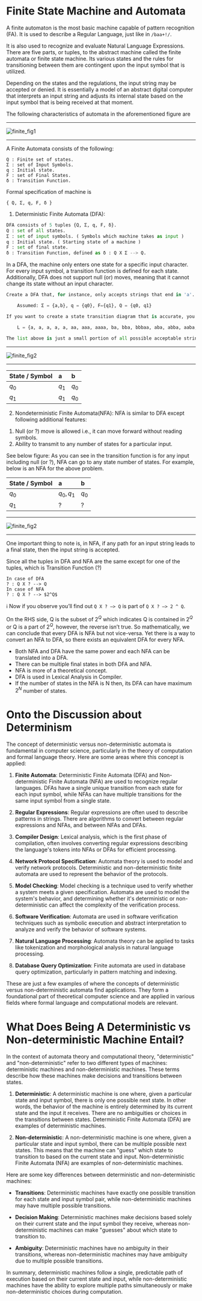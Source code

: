# Finite State Machine and Automata

A finite automaton is the most basic machine capable of pattern recognition (FA). It is used to describe a Regular Language, just like in `/baa+!/`.

It is also used to recognize and evaluate Natural Language Expressions. There are five parts, or tuples, to the abstract machine called the finite automata or finite state machine. Its various states and the rules for transitioning between them are contingent upon the input symbol that is utilized.

Depending on the states and the regulations, the input string may be accepted or denied. It is essentially a model of an abstract digital computer that interprets an input string and adjusts its internal state based on the input symbol that is being received at that moment.

The following characteristics of automata in the aforementioned figure are

---

![finite_fig1](../extras/finite_automata/fig1.png)

---

A Finite Automata consists of the following:

```
Q : Finite set of states.       
Σ : set of Input Symbols.       
q : Initial state.       
F : set of Final States.       
δ : Transition Function.

```

Formal specification of machine is

```
{ Q, Σ, q, F, δ }

```

1. Deterministic Finite Automata (DFA):

```python
DFA consists of 5 tuples {Q, Σ, q, F, δ}.
Q : set of all states.
Σ : set of input symbols. ( Symbols which machine takes as input )
q : Initial state. ( Starting state of a machine )
F : set of final state.
δ : Transition Function, defined as δ : Q X Σ --> Q.

```

In a DFA, the machine only enters one state for a specific input character. For every input symbol, a transition function is defined for each state. Additionally, DFA does not support null (or) moves, meaning that it cannot change its state without an input character.

```python
Create a DFA that, for instance, only accepts strings that end in 'a'.

    Assumed: Σ = {a,b}, q = {q0}, F={q1}, Q = {q0, q1}

If you want to create a state transition diagram that is accurate, you should first take into account a language set of all the potential acceptable strings.

    L = {a, a, a, a, a, aa, aaa, aaaa, ba, bba, bbbaa, aba, abba, aaba, abaa}

The list above is just a small portion of all possible acceptable strings; there are many other strings that contain the letters "a" and "b".
```

---

![finite_fig2](../extras/finite_automata/fig2.png)

---



| State / Symbol | a             | b       |
| :------------- | :------------ | :------ |
| $q_0$          | ${q_1}$       | $q_0$   |
| $q_1$          | ${q_1}$       | $q_0$   |




2) Nondeterministic Finite Automata(NFA): NFA is similar to DFA except following additional features:

1. Null (or ?) move is allowed i.e., it can move forward without reading symbols.
2. Ability to transmit to any number of states for a particular input.




See below figure:
    As you can see in the transition function is for any input including null (or ?), NFA can go to any state number of states. For example, below is an NFA for the above problem.

| State / Symbol | a             | b       |
| :------------- | :------------ | :------ |
| $q_0$          | ${q_0,q_1}$   | $q_0$   |
| $q_1$          | ?             | ?       |

---

![finite_fig2](../extras/finite_automata/fig3.png)

---

One important thing to note is, in NFA, if any path for an input string leads to a final state, then the input string is accepted.

Since all the tuples in DFA and NFA are the same except for one of the tuples, which is Transition Function (?)

```
In case of DFA
? : Q X ? --> Q
In case of NFA
? : Q X ? --> $2^Q$  
```

ℹ️ Now if you observe you’ll find out `Q X ? –> Q` is part of `Q X ? –> 2 ^ Q`.

On the RHS side, Q is the subset of $2^Q$ which indicates Q is contained in $2^Q$ or Q is a part of $2^Q$, however, the reverse isn’t true. So mathematically, we can conclude that every DFA is NFA but not vice-versa. Yet there is a way to convert an NFA to DFA, so there exists an equivalent DFA for every NFA.

- Both NFA and DFA have the same power and each NFA can be translated into a DFA.
- There can be multiple final states in both DFA and NFA.
- NFA is more of a theoretical concept.
- DFA is used in Lexical Analysis in Compiler.
- If the number of states in the NFA is N then, its DFA can have maximum $2^N$ number of states.


# Onto the Discussion about Determinism

The concept of deterministic versus non-deterministic automata is fundamental in computer science, particularly in the theory of computation and formal language theory. Here are some areas where this concept is applied:

1. **Finite Automata**: Deterministic Finite Automata (DFA) and Non-deterministic Finite Automata (NFA) are used to recognize regular languages. DFAs have a single unique transition from each state for each input symbol, while NFAs can have multiple transitions for the same input symbol from a single state.

2. **Regular Expressions**: Regular expressions are often used to describe patterns in strings. There are algorithms to convert between regular expressions and NFAs, and between NFAs and DFAs.

3. **Compiler Design**: Lexical analysis, which is the first phase of compilation, often involves converting regular expressions describing the language's tokens into NFAs or DFAs for efficient processing.

4. **Network Protocol Specification**: Automata theory is used to model and verify network protocols. Deterministic and non-deterministic finite automata are used to represent the behavior of the protocols.

5. **Model Checking**: Model checking is a technique used to verify whether a system meets a given specification. Automata are used to model the system's behavior, and determining whether it's deterministic or non-deterministic can affect the complexity of the verification process.

6. **Software Verification**: Automata are used in software verification techniques such as symbolic execution and abstract interpretation to analyze and verify the behavior of software systems.

7. **Natural Language Processing**: Automata theory can be applied to tasks like tokenization and morphological analysis in natural language processing.

8. **Database Query Optimization**: Finite automata are used in database query optimization, particularly in pattern matching and indexing.

These are just a few examples of where the concepts of deterministic versus non-deterministic automata find applications. They form a foundational part of theoretical computer science and are applied in various fields where formal language and computational models are relevant.


# What Does Being A Deterministic vs Non-deterministic Machine Entail?

In the context of automata theory and computational theory, "deterministic" and "non-deterministic" refer to two different types of machines: deterministic machines and non-deterministic machines. These terms describe how these machines make decisions and transitions between states.

1. **Deterministic**: A deterministic machine is one where, given a particular state and input symbol, there is only one possible next state. In other words, the behavior of the machine is entirely determined by its current state and the input it receives. There are no ambiguities or choices in the transitions between states. Deterministic Finite Automata (DFA) are examples of deterministic machines.

2. **Non-deterministic**: A non-deterministic machine is one where, given a particular state and input symbol, there can be multiple possible next states. This means that the machine can "guess" which state to transition to based on the current state and input. Non-deterministic Finite Automata (NFA) are examples of non-deterministic machines.

Here are some key differences between deterministic and non-deterministic machines:

- **Transitions**: Deterministic machines have exactly one possible transition for each state and input symbol pair, while non-deterministic machines may have multiple possible transitions.

- **Decision Making**: Deterministic machines make decisions based solely on their current state and the input symbol they receive, whereas non-deterministic machines can make "guesses" about which state to transition to.

- **Ambiguity**: Deterministic machines have no ambiguity in their transitions, whereas non-deterministic machines may have ambiguity due to multiple possible transitions.

In summary, deterministic machines follow a single, predictable path of execution based on their current state and input, while non-deterministic machines have the ability to explore multiple paths simultaneously or make non-deterministic choices during computation.
